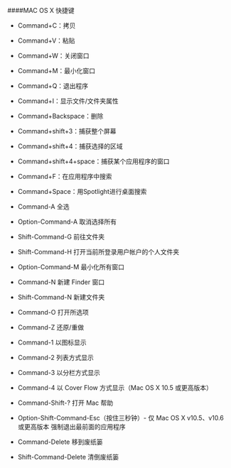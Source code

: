 ####MAC OS X 快捷键

* Command+C：拷贝
* Command+V：粘贴
* Command+W：关闭窗口
* Command+M：最小化窗口
* Command+Q：退出程序
* Command+I：显示文件/文件夹属性
* Command+Backspace：删除
* Command+shift+3：捕获整个屏幕
* Command+shift+4：捕获选择的区域
* Command+shift+4+space：捕获某个应用程序的窗口
* Command+F：在应用程序中搜索
* Command+Space：用Spotlight进行桌面搜索
   
* Command-A    全选    
* Option-Command-A    取消选择所有
      
* Shift-Command-G    前往文件夹    
* Shift-Command-H    打开当前所登录用户帐户的个人文件夹    

* Option-Command-M    最小化所有窗口    
* Command-N    新建 Finder 窗口    
* Shift-Command-N    新建文件夹    

* Command-O    打开所选项    

* Command-Z    还原/重做    
* Command-1    以图标显示    
* Command-2    列表方式显示    
* Command-3    以分栏方式显示    
* Command-4    以 Cover Flow 方式显示（Mac OS X 10.5 或更高版本）    

* Command-Shift-?    打开 Mac 帮助    

* Option-Shift-Command-Esc（按住三秒钟）- 仅 Mac OS X v10.5、v10.6 或更高版本    强制退出最前面的应用程序    

* Command-Delete    移到废纸篓    
* Shift-Command-Delete    清倒废纸篓 
